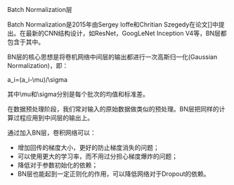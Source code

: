 Batch Normalization层

Batch Normalization是2015年由Sergey Ioffe和Chritian Szegedy在论文[]中提出。在最新的CNN结构设计，如ResNet，GoogLeNet Inception V4等，BN层都包含于其中。

BN层的核心思想是将卷机网络中间层的输出都进行一次高斯归一化(Gaussian Normalization)，即：

a_i=(a_i-\mu)/\sigma

其中\mu和\sigma分别是每个批次的均值和标准差。

在数据预处理阶段，我们常对输入的原始数据做类似的预处理。BN层把同样的计算过程应用到中间层的输出上。

通过加入BN层，卷积网络可以：

- 增加回传的梯度大小，更好的防止梯度消失的问题；
- 可以使用更大的学习率，而不用过分担心梯度爆炸的问题；
- 降低对于参数初始化的依赖；
- BN层也能起到一定正则化的作用，可以降低网络对于Dropout的依赖。
